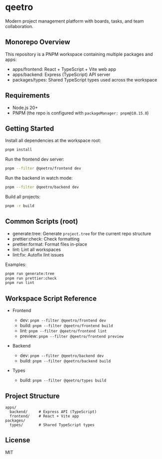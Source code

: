 # qeetro

Modern project management platform with boards, tasks, and team collaboration.

## Monorepo Overview

This repository is a PNPM workspace containing multiple packages and apps:

- apps/frontend: React + TypeScript + Vite web app
- apps/backend: Express (TypeScript) API server
- packages/types: Shared TypeScript types used across the workspace

## Requirements

- Node.js 20+
- PNPM (the repo is configured with `packageManager: pnpm@10.15.0`)

## Getting Started

Install all dependencies at the workspace root:

```bash
pnpm install
```

Run the frontend dev server:

```bash
pnpm --filter @qeetro/frontend dev
```

Run the backend in watch mode:

```bash
pnpm --filter @qeetro/backend dev
```

Build all projects:

```bash
pnpm -r build
```

## Common Scripts (root)

- generate:tree: Generate `project.tree` for the current repo structure
- prettier:check: Check formatting
- prettier:format: Format files in-place
- lint: Lint all workspaces
- lint:fix: Autofix lint issues

Examples:

```bash
pnpm run generate:tree
pnpm run prettier:check
pnpm run lint
```

## Workspace Script Reference

- Frontend
  - dev: `pnpm --filter @qeetro/frontend dev`
  - build: `pnpm --filter @qeetro/frontend build`
  - lint: `pnpm --filter @qeetro/frontend lint`
  - preview: `pnpm --filter @qeetro/frontend preview`

- Backend
  - dev: `pnpm --filter @qeetro/backend dev`
  - build: `pnpm --filter @qeetro/backend build`

- Types
  - build: `pnpm --filter @qeetro/types build`

## Project Structure

```text
apps/
  backend/     # Express API (TypeScript)
  frontend/    # React + Vite app
packages/
  types/       # Shared TypeScript types
```

## License

MIT
